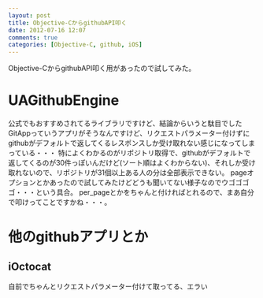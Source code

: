 ```yaml
---
layout: post
title: Objective-CからgithubAPI叩く
date: 2012-07-16 12:07
comments: true
categories: [Objective-C, github, iOS]
---
```


Objective-CからgithubAPI叩く用があったので試してみた。

# UAGithubEngine
公式でもおすすめされてるライブラリですけど、結論からいうと駄目でした
GitAppっていうアプリがそうなんですけど、リクエストパラメーター付けずにgithubがデフォルトで返してくるレスポンスしか受け取れない感じになってしまっている・・・
特によくわかるのがリポジトリ取得で、githubがデフォルトで返してくるのが30件っぽいんだけど(ソート順はよくわからない)、それしか受け取れないので、リポジトリが31個以上ある人の分は全部表示できない。
pageオプションとかあったので試してみたけどどうも聞いてない様子なのでウゴゴゴゴ・・・という具合。
per_pageとかをちゃんと付ければとれるので、まあ自分で叩けってことですかね・・・。

# 他のgithubアプリとか
## iOctocat
自前でちゃんとリクエストパラメーター付けて取ってる、エラい
